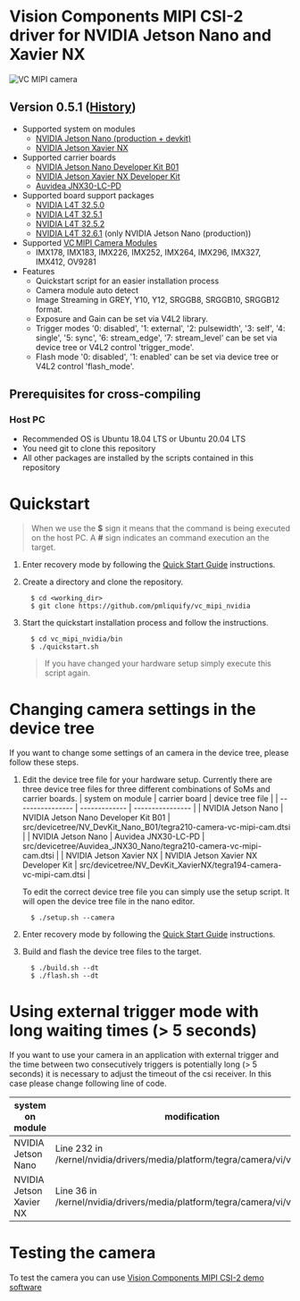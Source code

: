 # Vision Components MIPI CSI-2 driver for NVIDIA Jetson Nano and Xavier NX
![VC MIPI camera](https://www.vision-components.com/fileadmin/external/documentation/hardware/VC_MIPI_Camera_Module/VC_MIPI_Camera_Module_Hardware_Operating_Manual-Dateien/mipi_sensor_front_back.png)

## Version 0.5.1 ([History](VERSION.md))
* Supported system on modules
  * [NVIDIA Jetson Nano (production + devkit)](https://developer.nvidia.com/embedded/jetson-nano)
  * [NVIDIA Jetson Xavier NX](https://developer.nvidia.com/embedded/jetson-xavier-nx)
* Supported carrier boards
  * [NVIDIA Jetson Nano Developer Kit B01](https://developer.nvidia.com/embedded/jetson-nano-developer-kit)
  * [NVIDIA Jetson Xavier NX Developer Kit](https://developer.nvidia.com/embedded/jetson-xavier-nx-devkit)
  * [Auvidea JNX30-LC-PD](https://auvidea.eu/product/70804)
* Supported board support packages
  * [NVIDIA L4T 32.5.0](https://developer.nvidia.com/embedded/linux-tegra-r325)
  * [NVIDIA L4T 32.5.1](https://developer.nvidia.com/embedded/linux-tegra-r3251)
  * [NVIDIA L4T 32.5.2](https://developer.nvidia.com/embedded/linux-tegra-r3251)
  * [NVIDIA L4T 32.6.1](https://developer.nvidia.com/embedded/linux-tegra-r3261) (only NVIDIA Jetson Nano (production))
* Supported [VC MIPI Camera Modules](https://www.vision-components.com/fileadmin/external/documentation/hardware/VC_MIPI_Camera_Module/index.html) 
  * IMX178, IMX183, IMX226, IMX252, IMX264, IMX296, IMX327, IMX412, OV9281
* Features
  * Quickstart script for an easier installation process
  * Camera module auto detect
  * Image Streaming in GREY, Y10, Y12, SRGGB8, SRGGB10, SRGGB12 format.
  * Exposure and Gain can be set via V4L2 library.
  * Trigger modes '0: disabled', '1: external', '2: pulsewidth', '3: self', '4: single', '5: sync', '6: stream_edge', '7: stream_level' can be set via device tree or V4L2 control 'trigger_mode'.
  * Flash mode '0: disabled', '1: enabled' can be set via device tree or V4L2 control 'flash_mode'.

## Prerequisites for cross-compiling
### Host PC
* Recommended OS is Ubuntu 18.04 LTS or Ubuntu 20.04 LTS
* You need git to clone this repository
* All other packages are installed by the scripts contained in this repository

# Quickstart
> When we use the **$** sign it means that the command is being executed on the host PC. A **#** sign indicates an command execution an the target.

1. Enter recovery mode by following the [Quick Start Guide](https://docs.nvidia.com/jetson/l4t/index.html#page/Tegra%20Linux%20Driver%20Package%20Development%20Guide/quick_start.html) instructions.   

2. Create a directory and clone the repository.
   ```
     $ cd <working_dir>
     $ git clone https://github.com/pmliquify/vc_mipi_nvidia
   ```

3. Start the quickstart installation process and follow the instructions.
   ```
     $ cd vc_mipi_nvidia/bin
     $ ./quickstart.sh
   ```
   > If you have changed your hardware setup simply execute this script again.

# Changing camera settings in the device tree
If you want to change some settings of an camera in the device tree, please follow these steps.

1. Edit the device tree file for your hardware setup. Currently there are three device tree files for three different combinations of SoMs and carrier boards.
   | system on module | carrier board | device tree file |
   | ---------------- | ------------- | ---------------- |
   | NVIDIA Jetson Nano | NVIDIA Jetson Nano Developer Kit B01 | src/devicetree/NV_DevKit_Nano_B01/tegra210-camera-vc-mipi-cam.dtsi |
   | NVIDIA Jetson Nano | Auvidea JNX30-LC-PD | src/devicetree/Auvidea_JNX30_Nano/tegra210-camera-vc-mipi-cam.dtsi |
   | NVIDIA Jetson Xavier NX | NVIDIA Jetson Xavier NX Developer Kit | src/devicetree/NV_DevKit_XavierNX/tegra194-camera-vc-mipi-cam.dtsi |
   
   To edit the correct device tree file you can simply use the setup script. It will open the device tree file in the nano editor.
   ```
     $ ./setup.sh --camera
   ```

2. Enter recovery mode by following the [Quick Start Guide](https://docs.nvidia.com/jetson/l4t/index.html#page/Tegra%20Linux%20Driver%20Package%20Development%20Guide/quick_start.html) instructions.   

3. Build and flash the device tree files to the target.
   ```
     $ ./build.sh --dt
     $ ./flash.sh --dt
   ```

# Using external trigger mode with long waiting times (> 5 seconds)

If you want to use your camera in an application with external trigger and the time between two consecutively triggers is potentially long (> 5 seconds) it is necessary to adjust the timeout of the csi receiver. In this case please change following line of code.

   | system on module | modification |
   | ---------------- | ------------ |
   | NVIDIA Jetson Nano | Line 232 in /kernel/nvidia/drivers/media/platform/tegra/camera/vi/vi2_fops.c |
   | NVIDIA Jetson Xavier NX | Line 36 in /kernel/nvidia/drivers/media/platform/tegra/camera/vi/vi5_fops.c |

# Testing the camera
To test the camera you can use [Vision Components MIPI CSI-2 demo software](https://github.com/pmliquify/vc_mipi_demo)
